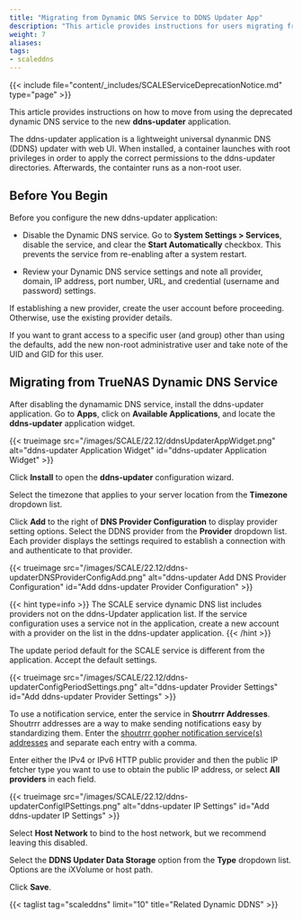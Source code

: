 ```yaml
---
title: "Migrating from Dynamic DNS Service to DDNS Updater App"
description: "This article provides instructions for users migrating from the SCALE Dynamic DNS service to the new ddns-updater application." 
weight: 7
aliases:
tags:
- scaleddns
---
```



{{< include file="content/_includes/SCALEServiceDeprecationNotice.md" type="page" >}}

This article provides instructions on how to move from using the deprecated dynamic DNS service to the new **ddns-updater** application. 

The ddns-updater application is a lightweight universal dynanmic DNS (DDNS) updater with web UI. 
When installed, a container launches with root privileges in order to apply the correct permissions to the ddns-updater directories. 
Afterwards, the containter runs as a non-root user.

## Before You Begin
Before you configure the new ddns-updater application:

* Disable the Dynamic DNS service.
  Go to **System Settings > Services**, disable the service, and clear the **Start Automatically** checkbox. 
  This prevents the service from re-enabling after a system restart.

* Review your Dynamic DNS service settings and note all provider, domain, IP address, port number, URL, and credential (username and password) settings.

If establishing a new provider, create the user account before proceeding. Otherwise, use the existing provider details.

If you want to grant access to a specific user (and group) other than using the defaults, add the new non-root administrative user and take note of the UID and GID for this user.

## Migrating from TrueNAS Dynamic DNS Service

After disabling the dynamamic DNS service, install the ddns-updater application. Go to **Apps**, click on **Available Applications**, and locate the **ddns-updater** application widget.

{{< trueimage src="/images/SCALE/22.12/ddnsUpdaterAppWidget.png" alt="ddns-updater Application Widget" id="ddns-updater Application Widget" >}}

Click **Install** to open the **ddns-updater** configuration wizard.

Select the timezone that applies to your server location from the **Timezone** dropdown list.

Click **Add** to the right of **DNS Provider Configuration** to display provider setting options. 
Select the DDNS provider from the **Provider** dropdown list. 
Each provider displays the settings required to establish a connection with and authenticate to that provider. 

{{< trueimage src="/images/SCALE/22.12/ddns-updaterDNSProviderConfigAdd.png" alt="ddns-updater Add DNS Provider Configuration" id="Add ddns-updater Provider Configuration" >}}

{{< hint type=info >}}
The SCALE service dynamic DNS list includes providers not on the ddns-Updater application list. 
If the service configuration uses a service not in the application, create a new account with a provider on the list in the ddns-updater application.
{{< /hint >}}

The update period default for the SCALE service is different from the application. Accept the default settings.

{{< trueimage src="/images/SCALE/22.12/ddns-updaterConfigPeriodSettings.png" alt="ddns-updater Provider Settings" id="Add ddns-updater Provider Settings" >}}

To use a notification service, enter the service in **Shoutrrr Addresses**. 
Shoutrrr addresses are a way to make sending notifications easy by standardizing them. 
Enter the [shoutrrr gopher notification service(s) addresses](https://containrrr.dev/shoutrrr/0.7/services/overview/) and separate each entry with a comma.

Enter either the IPv4 or IPv6 HTTP public provider and then the public IP fetcher type you want to use to obtain the public IP address, or select **All providers** in each field.

{{< trueimage src="/images/SCALE/22.12/ddns-updaterConfigIPSettings.png" alt="ddns-updater IP Settings" id="Add ddns-updater IP Settings" >}}

Select **Host Network** to bind to the host network, but we recommend leaving this disabled.

Select the **DDNS Updater Data Storage** option from the **Type** dropdown list. Options are the iXVolume or host path.

Click **Save**.

{{< taglist tag="scaleddns" limit="10" title="Related Dynamic DDNS" >}}


